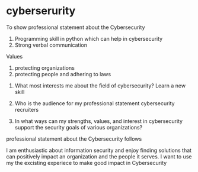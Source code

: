 # cyberserurity
To show professional statement about the Cybersecurity

1) Programming skill in python which can help in cybersecurity
2) Strong verbal communication


Values
1) protecting organizations
2) protecting people and  adhering to laws


1. What most interests me about the field of cybersecurity?
   Learn a new skill

3. Who is the audience for my professional statement
   cybersecurity recruiters
5. In what ways can my strengths, values, and interest in cybersecurity support the
security goals of various organizations?

professional statement about the Cybersecurity follows

I am enthusiastic about information security and enjoy finding solutions that can positively impact an organization and the people it serves. 
I want to use my the excisting experiece to make good impact in Cybersecurity
